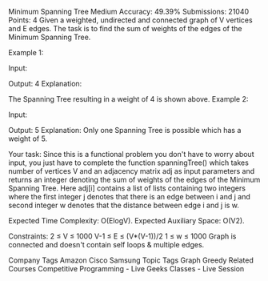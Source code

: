 Minimum Spanning Tree 
Medium Accuracy: 49.39% Submissions: 21040 Points: 4
Given a weighted, undirected and connected graph of V vertices and E edges. The task is to find the sum of weights of the edges of the Minimum Spanning Tree.

 

Example 1:

Input:

Output:
4
Explanation:

The Spanning Tree resulting in a weight
of 4 is shown above.
Example 2:

Input:

Output:
5
Explanation:
Only one Spanning Tree is possible
which has a weight of 5.
 

Your task:
Since this is a functional problem you don't have to worry about input, you just have to complete the function  spanningTree() which takes number of vertices V and an adjacency matrix adj as input parameters and returns an integer denoting the sum of weights of the edges of the Minimum Spanning Tree. Here adj[i] contains a list of lists containing two integers where the first integer j denotes that there is an edge between i and j and second integer w denotes that the distance between edge i and j is w.
 

Expected Time Complexity: O(ElogV).
Expected Auxiliary Space: O(V2).
 

Constraints:
2 ≤ V ≤ 1000
V-1 ≤ E ≤ (V*(V-1))/2
1 ≤ w ≤ 1000
Graph is connected and doesn't contain self loops & multiple edges.

Company Tags
 Amazon Cisco Samsung
Topic Tags
 Graph Greedy
Related Courses
 Competitive Programming - Live Geeks Classes - Live Session
